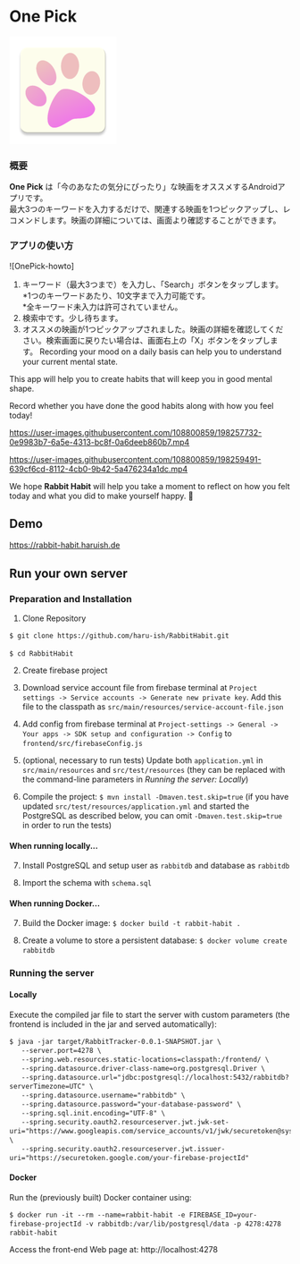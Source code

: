# One Pick
![OnePick-Logo](https://github.com/haru-ish/one-pick/blob/main/app/src/main/res/mipmap-xxxhdpi/ic_launcher.webp)
<br>
### 概要
**One Pick** は「今のあなたの気分にぴったり」な映画をオススメするAndroidアプリです。<br>
最大3つのキーワードを入力するだけで、関連する映画を1つピックアップし、レコメンドします。映画の詳細については、画面より確認することができます。
<br>
### アプリの使い方
![OnePick-howto]
1. キーワード（最大3つまで）を入力し、「Search」ボタンをタップします。<br>*1つのキーワードあたり、10文字まで入力可能です。<br>*全キーワード未入力は許可されていません。
2. 検索中です。少し待ちます。
3. オススメの映画が1つピックアップされました。映画の詳細を確認してください。検索画面に戻りたい場合は、画面右上の「X」ボタンをタップします。
Recording your mood on a daily basis can help you to understand your current mental state.

This app will help you to create habits that will keep you in good mental shape.

Record whether you have done the good habits along with how you feel today!

https://user-images.githubusercontent.com/108800859/198257732-0e9983b7-6a5e-4313-bc8f-0a6deeb860b7.mp4



https://user-images.githubusercontent.com/108800859/198259491-639cf6cd-8112-4cb0-9b42-5a476234a1dc.mp4



We hope **Rabbit Habit** will help you take a moment to reflect on how you felt today and what you did to make yourself happy. :green_heart:

## Demo
https://rabbit-habit.haruish.de

## Run your own server

### Preparation and Installation
1. Clone Repository
```shell
$ git clone https://github.com/haru-ish/RabbitHabit.git
  
$ cd RabbitHabit
```
2. Create firebase project

3. Download service account file from firebase terminal at `Project settings -> Service accounts -> Generate new private key`. Add this file to the classpath as `src/main/resources/service-account-file.json`

4. Add config from firebase terminal at `Project-settings -> General -> Your apps -> SDK setup and configuration -> Config` to `frontend/src/firebaseConfig.js`

5. (optional, necessary to run tests) Update both `application.yml` in `src/main/resources` and `src/test/resources` (they can be replaced with the command-line parameters in *Running the server: Locally*)

6. Compile the project: `$ mvn install -Dmaven.test.skip=true` (if you have updated `src/test/resources/application.yml` and started the PostgreSQL as described below, you can omit `-Dmaven.test.skip=true` in order to run the tests)

#### When running locally...

7. Install PostgreSQL and setup user as `rabbitdb` and database as `rabbitdb`

8. Import the schema with `schema.sql`
<!-- `psql -U rabbitdb rabbitdb < schema.sql` -->

#### When running Docker...

7. Build the Docker image: `$ docker build -t rabbit-habit .`

8. Create a volume to store a persistent database: `$ docker volume create rabbitdb`


### Running the server

#### Locally
Execute the compiled jar file to start the server with custom parameters (the frontend is included in the jar and served automatically):
```shell
$ java -jar target/RabbitTracker-0.0.1-SNAPSHOT.jar \
   --server.port=4278 \
   --spring.web.resources.static-locations=classpath:/frontend/ \
   --spring.datasource.driver-class-name=org.postgresql.Driver \
   --spring.datasource.url="jdbc:postgresql://localhost:5432/rabbitdb?serverTimezone=UTC" \
   --spring.datasource.username="rabbitdb" \
   --spring.datasource.password="your-database-password" \
   --spring.sql.init.encoding="UTF-8" \
   --spring.security.oauth2.resourceserver.jwt.jwk-set-uri="https://www.googleapis.com/service_accounts/v1/jwk/securetoken@system.gserviceaccount.com" \
   --spring.security.oauth2.resourceserver.jwt.issuer-uri="https://securetoken.google.com/your-firebase-projectId"
```

#### Docker
Run the (previously built) Docker container using:

```shell
$ docker run -it --rm --name=rabbit-habit -e FIREBASE_ID=your-firebase-projectId -v rabbitdb:/var/lib/postgresql/data -p 4278:4278 rabbit-habit
```


Access the front-end Web page at: http://localhost:4278